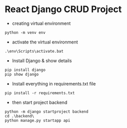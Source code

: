# React Django CRUD Project
- creating virtual environment
```
python -m venv env
```
- activate the virtual environment
```
.\env\Scripts\activate.bat
```
- Install Django & show details
```
pip install django
pip show django
```
- Install everything in requirements.txt file
```
pip install -r requirements.txt
```
- then start project backend
```
python -m django startproject backend 
cd .\backend\
python manage.py startapp api
```


